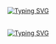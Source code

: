 [![Typing SVG](https://readme-typing-svg.herokuapp.com?font=Fira+Code&size=40&duration=1000&pause=1000&color=F70000&vCenter=true&repeat=false&width=650&height=200&lines=Hi+There%F0%9F%91%8B+My+Name+Is+Lukas+;I+love+Gaming+and+Biking)](https://git.io/typing-svg)
<br />
<br />
<br />
[![Typing SVG](https://readme-typing-svg.herokuapp.com?font=Fira+Code&size=30&duration=1000&pause=1000&color=F70000&vCenter=true&multiline=true&repeat=false&width=650&height=200&lines=About+Me)](https://git.io/typing-svg)

